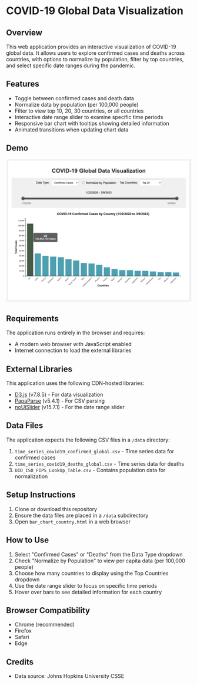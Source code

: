 # COVID-19 Global Data Visualization

## Overview
This web application provides an interactive visualization of COVID-19 global data. It allows users to explore confirmed cases and deaths across countries, with options to normalize by population, filter by top countries, and select specific date ranges during the pandemic.

## Features
- Toggle between confirmed cases and death data
- Normalize data by population (per 100,000 people)
- Filter to view top 10, 20, 30 countries, or all countries
- Interactive date range slider to examine specific time periods
- Responsive bar chart with tooltips showing detailed information
- Animated transitions when updating chart data

## Demo
![COVID-19 Data Visualization Demo](screenshot.png)

## Requirements
The application runs entirely in the browser and requires:
- A modern web browser with JavaScript enabled
- Internet connection to load the external libraries

## External Libraries
This application uses the following CDN-hosted libraries:
- [D3.js](https://d3js.org/) (v7.8.5) - For data visualization
- [PapaParse](https://www.papaparse.com/) (v5.4.1) - For CSV parsing
- [noUiSlider](https://refreshless.com/nouislider/) (v15.7.1) - For the date range slider

## Data Files
The application expects the following CSV files in a `/data` directory:
1. `time_series_covid19_confirmed_global.csv` - Time series data for confirmed cases
2. `time_series_covid19_deaths_global.csv` - Time series data for deaths
3. `UID_ISO_FIPS_LookUp_Table.csv` - Contains population data for normalization

## Setup Instructions
1. Clone or download this repository
2. Ensure the data files are placed in a `/data` subdirectory
3. Open `bar_chart_country.html` in a web browser

## How to Use
1. Select "Confirmed Cases" or "Deaths" from the Data Type dropdown
2. Check "Normalize by Population" to view per capita data (per 100,000 people)
3. Choose how many countries to display using the Top Countries dropdown
4. Use the date range slider to focus on specific time periods
5. Hover over bars to see detailed information for each country

## Browser Compatibility
- Chrome (recommended)
- Firefox
- Safari
- Edge

## Credits
- Data source: Johns Hopkins University CSSE